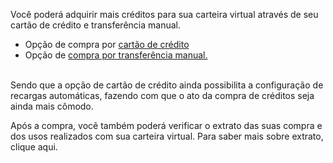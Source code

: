 Você poderá adquirir mais créditos para sua carteira virtual através de seu cartão de crédito e transferência manual. 

- Opção de compra por [cartão de crédito](/ABT-%2D-app-para-uso-no-transporte-público/4.-Como-adquirir-créditos-?/4.1.-Realizando-uma-compra-com-cartão-de-crédito)
- Opção de [compra por transferência manual.](/ABT-%2D-app-para-uso-no-transporte-público/4.-Como-adquirir-créditos-?/4.2.-Realizando-uma-compra-por-transferência-manual)<br><br>

Sendo que a opção de cartão de crédito ainda possibilita a configuração de recargas automáticas, fazendo com que o ato da compra de créditos seja ainda mais cômodo.

Após a compra, você também poderá verificar o extrato das suas compra e dos usos realizados com sua carteira virtual. Para saber mais sobre extrato, clique aqui.





